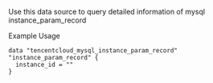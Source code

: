 Use this data source to query detailed information of mysql instance_param_record

Example Usage

```hcl
data "tencentcloud_mysql_instance_param_record" "instance_param_record" {
  instance_id = ""
}
```